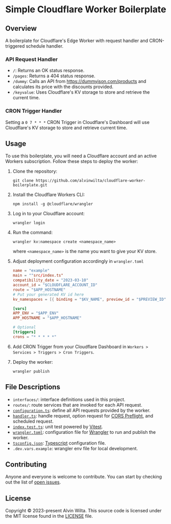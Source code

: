 # Simple Cloudflare Worker Boilerplate

## Overview

A boilerplate for Cloudflare's Edge Worker with request handler and CRON-triggered schedule handler.

### API Request Handler

- `/`: Returns an OK status response.
- `/pages`: Returns a 404 status response.
- `/dummy`: Calls an API from https://dummyjson.com/products and calculates its price with the discounts provided.
- `/keyvalue`: Uses Cloudflare's KV storage to store and retrieve the current time.

### CRON Trigger Handler

Setting a `0 7 * * *` CRON Trigger in Cloudflare's Dashboard will use Cloudflare's KV storage to store and retrieve current time.

## Usage

To use this boilerplate, you will need a Cloudflare account and an active Workers subscription. Follow these steps to deploy the worker:

1. Clone the repository:
   ```
   git clone https://github.com/alvinwilta/cloudflare-worker-boilerplate.git
   ```
2. Install the Cloudflare Workers CLI:
   ```
   npm install -g @cloudflare/wrangler
   ```
3. Log in to your Cloudflare account:
   ```
   wrangler login
   ```
4. Run the command:

   ```
   wrangler kv:namespace create <namespace_name>
   ```

   where `<namespace_name>` is the name you want to give your KV store.

5. Adjust deployment configuration accordingly in `wrangler.toml`

   ```toml
   name = "example"
   main = ""src/index.ts"
   compatibility_date = "2023-03-10"
   account_id = "$CLOUDFLARE_ACCOUNT_ID"
   route = "$APP_HOSTNAME"
   # Put your generated KV id here
   kv_namespaces = [{ binding = "$KV_NAME", preview_id = "$PREVIEW_ID", id = "$PRODUCTION_ID" }]

   [vars]
   APP_ENV = "$APP_ENV"
   APP_HOSTNAME = "$APP_HOSTNAME"

   # Optional
   [triggers]
   crons = "* * * * *"
   ```

6. Add CRON Trigger from your Cloudflare Dashboard in `Workers > Services > Triggers > Cron Triggers`.

7. Deploy the worker:

   ```
   wrangler publish
   ```

## File Descriptions

- `interfaces/`: interface definitions used in this project.
- `routes/`: route services that are invoked for each API request.
- [`configuration.ts`](./src/configuration.ts): define all API requests provided by the worker.
- [`handler.ts`](./src/handler.ts): handle request, option request for [CORS Preflight](https://developer.mozilla.org/en-US/docs/Glossary/Preflight_request), and scheduled request.
- [`index.test.ts`](./src/index.test.ts): unit test powered by [Vitest](https://vitejs.dev/).
- [`wrangler.toml`](./wrangler.toml): configuration file for [Wrangler](https://developers.cloudflare.com/workers/wrangler/) to run and publish the worker.
- [`tsconfig.json`](./tsconfig.json): [Typescript](https://www.typescriptlang.org/) configuration file.
- `.dev.vars.example`: wrangler env file for local development.

## Contributing

Anyone and everyone is welcome to contribute. You can start by checking out the list of [open issues](https://github.com/alvinwilta/cloudflare-worker-boilerplate/issues).

## License

Copyright © 2023-present Alvin Wilta. This source code is licensed under the MIT license found in the [LICENSE](https://github.com/alvinwilta/cloudflare-worker-boilerplate/blob/main/LICENSE) file.

